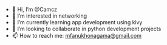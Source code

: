 - 👋 Hi, I’m @Camcz
- 👀 I’m interested in networking
- 🌱 I’m currently learning app development using kivy
- 💞️ I’m looking to collaborate in python development projects
- 📫 How to reach me: mfanukhonagama@gmail.com

<!---
Camcz/Camcz is a ✨ special ✨ repository because its `README.md` (this file) appears on your GitHub profile.
You can click the Preview link to take a look at your changes.
--->
